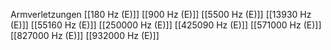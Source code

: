 Armverletzungen
[[180 Hz (E)]]
[[900 Hz (E)]]
[[5500 Hz (E)]]
[[13930 Hz (E)]]
[[55160 Hz (E)]]
[[250000 Hz (E)]]
[[425090 Hz (E)]]
[[571000 Hz (E)]]
[[827000 Hz (E)]]
[[932000 Hz (E)]]